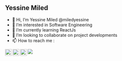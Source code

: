 ## Yessine Miled
- 👋 Hi, I’m Yessine Miled @miledyessine
- 👀 I’m interested in Software Engineering
- 🌱 I’m currently learning ReactJs
- 💞️ I’m looking to collaborate on project developments
- 📫 How to reach me :
<a href="https://www.instagram.com/miled_yessine/">
  <img align="left" alt="Yessine's Instagram" width="22px" src="https://raw.githubusercontent.com/hussainweb/hussainweb/main/icons/instagram.png" />
</a>
<a href="https://https://www.facebook.com/yessine.miled.07">
  <img align="left" alt="Yessine's Facebook" width="22px" src="https://cdn-icons-png.flaticon.com/512/174/174848.png" />
</a>
<a href="https://www.linkedin.com/in/yessine-miled/">
  <img align="left" alt="Yessine's LinkedIN" width="22px" src="https://raw.githubusercontent.com/peterthehan/peterthehan/master/assets/linkedin.svg" />
</a>

![](https://visitor-badge.glitch.me/badge?page_id=miledyessine.miledyessine)
<!---
miledyessine/miledyessine is a ✨ special ✨ repository because its `README.md` (this file) appears on your GitHub profile.
You can click the Preview link to take a look at your changes.
--->
